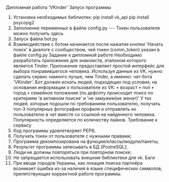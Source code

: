 Дипломная работа 'VKinder'
Запуск программы
1.	Установка необходимых библиотек:
    pip install vk_api
    pip install psycopg2
2.	Заполнение переменных в файле config.py --- Токен пользователя можно получить здесь
3.	Запуск файла bot.py
4.	Взаимодействие с ботом начинается после нажатия кнопки 'Начать поиск' в диалоге с сообществом, чей токен (сomm_token) указан в файле config.py
Задание к дипломной работе
Необходимо разработать приложение для знакомств, эталоном которого является Tinder. Приложение предоставляет простой интерфейс для выбора понравившегося человека.
Используя данные из VK, нужно сделать сервис намного лучше, чем Tinder, а именно: чат-бота 'VKinder'. Бот должен искать людей, подходящих под условия, на основании информации о пользователе из VK:
•	возраст
•	пол
•	город
•	семейное положение (по дефолту происходит поиск по критериям 'в активном поиске' и 'не замужем(не женат)'
У тех людей, которые подошли по требованиям пользователю, получать топ-3 популярных фотографии профиля и отправлять их пользователю в чат вместе со ссылкой на найденного человека. Популярность определяется по количеству лайков.
Требование к сервису
1.	Код программы удовлетворяет PEP8;
2.	Получать токен от пользователя с нужными правами;
3.	Программа декомпозирована на функции/классы/модули/пакеты;
4.	Результат программы записывать в БД (PostreSQL);
5.	Люди не должны повторяться при повторном поиске;
6.	Не запрещается использовать внешние библиотеки для vk.
Баги
1.	При вводе городов Украины, как локация поиска партнёра возникает ошибка из-за наличия в языке специфических символов, препятствующих корректной работе программы.
